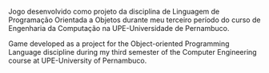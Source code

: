 Jogo desenvolvido como projeto da disciplina de Linguagem de Programação Orientada a Objetos durante meu terceiro período do curso de Engenharia da Computação na UPE-Universidade de Pernambuco.

Game developed as a project for the Object-oriented Programming Language discipline during my third semester of the Computer Engineering course at UPE-University of Pernambuco.
